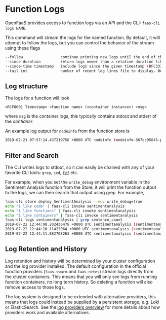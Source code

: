 # Function Logs

OpenFaaS provides access to function logs via an API and the CLI: `faas-cli logs NAME`.

This command will stream the logs for the named function.  By default, it will attempt to follow the logs, but you can control the behavior of the stream using these flags

```sh
--follow                 continue printing new logs until the end of the request, up to 30s (default true)
--since duration         return logs newer than a relative duration like 5s
--since-time timestamp   include logs since the given timestamp (RFC3339)
--tail int               number of recent log lines file to display. Defaults to -1, unlimited if <=0 (default -1)
```

## Log structure
The logs for a function will look

```
<RCF8601 Timestamp> <function name> (<container instance>) <msg>
```

where `msg` is the container logs, this typically contains stdout and stderr of the _contianer_.

An example log output for `nodeinfo` from the function store is

```sh
2019-07-21 07:57:14.437219758 +0000 UTC nodeinfo (nodeinfo-867cc95845-p9882) 2019/07/21 07:57:14 Wrote 92 Bytes - Duration: 0.121959 seconds
```

## Filter and Search

The CLI writes logs to stdout, so it can easily be chained with any of your favorite CLI tools: `grep`, `sed`, [`fzf`](https://github.com/junegunn/fzf) etc.

For example, when you set the `write_debug` environment variable in the Sentiment Analysis function from the Store, it will print the function output to the logs, we can then search that output using grep.  For example,

```sh
faas-cli store deploy SentimentAnalysis --env write_debug=true
echo "i like code" | faas-cli invoke sentimentanalysis
echo "i like functions" | faas-cli invoke sentimentanalysis
echo "i like containers" | faas-cli invoke sentimentanalysis
faas-cli logs sentimentanalysis | grep sentence_count
2019-07-22 12:44:08.202436478 +0000 UTC sentimentanalysis (sentimentanalysis-7887c5d8c5-5rnb5) {"polarity": 0.0, "sentence_count": 1, "subjectivity": 0.0}
2019-07-22 12:44:10.11422064 +0000 UTC sentimentanalysis (sentimentanalysis-7887c5d8c5-5rnb5) {"polarity": 0.0, "sentence_count": 1, "subjectivity": 0.0}
2019-07-22 12:44:11.882708263 +0000 UTC sentimentanalysis (sentimentanalysis-7887c5d8c5-5rnb5) {"polarity": 0.0, "sentence_count": 1, "subjectivity": 0.0}
```

## Log Retention and History
Log retention and history will be determined by your cluster configuration and the log provider installed. The default configuration in the official function providers (`faas-swarm` and `faas-netes`) stream logs directly from the cluster containers. This means that you will only see logs from running function containers, no long term history.  So deleting a function will also remove access to those logs.

The log system is designed to be extended with alternative providers, this means that logs could instead be supplied by a persistent storage, e.g. Loki or ElasticSearch.  See the [log providers overview](../reference/logs/providers.md) for more details about how providers work and available alternatives.






